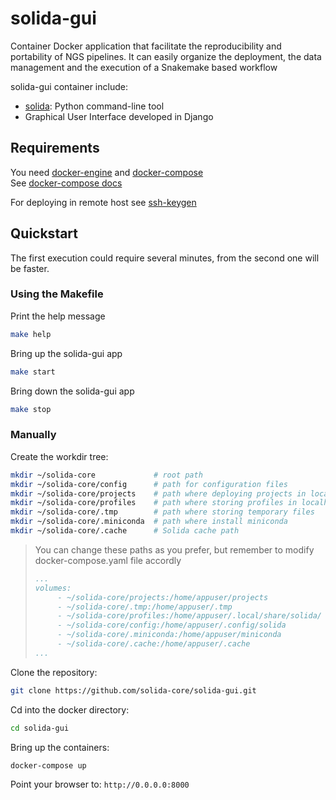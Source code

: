 # solida-gui

Container Docker application that facilitate the reproducibility and portability of NGS pipelines.
It can easily organize the deployment, the data management and the execution 
of a Snakemake based workflow

solida-gui container include:
- [solida](https://github.com/solida-core/solida): Python command-line tool 
- Graphical User Interface developed in Django


## Requirements

You need [docker-engine](https://docs.docker.com/engine/installation/) 
and [docker-compose](https://docs.docker.com/compose/install/)  
See [docker-compose docs](https://docs.docker.com/compose/reference/overview/)

For deploying in remote host see [ssh-keygen](https://www.ssh.com/ssh/keygen/)

## Quickstart

The first execution could require several minutes, from the second one will be faster.

### Using the Makefile

Print the help message
```bash
make help
```

Bring up the solida-gui app
```bash
make start
```

Bring down the solida-gui app
```bash
make stop
```

### Manually

Create the workdir tree:
```bash
mkdir ~/solida-core             # root path 
mkdir ~/solida-core/config      # path for configuration files
mkdir ~/solida-core/projects    # path where deploying projects in localhost
mkdir ~/solida-core/profiles    # path where storing profiles in localhost
mkdir ~/solida-core/.tmp        # path where storing temporary files
mkdir ~/solida-core/.miniconda  # path where install miniconda
mkdir ~/solida-core/.cache      # Solida cache path
```

> You can change these paths as you prefer, but remember to modify docker-compose.yaml file accordly
> ```yaml
> ...
> volumes:
>      - ~/solida-core/projects:/home/appuser/projects
>      - ~/solida-core/.tmp:/home/appuser/.tmp
>      - ~/solida-core/profiles:/home/appuser/.local/share/solida/
>      - ~/solida-core/config:/home/appuser/.config/solida
>      - ~/solida-core/.miniconda:/home/appuser/miniconda
>      - ~/solida-core/.cache:/home/appuser/.cache
> ...
> ```


Clone the repository:  
```bash
git clone https://github.com/solida-core/solida-gui.git
```

Cd into the docker directory:  
```bash
cd solida-gui
```
Bring up the containers:  
```bash
docker-compose up
```

Point your browser to: 
`http://0.0.0.0:8000` 
